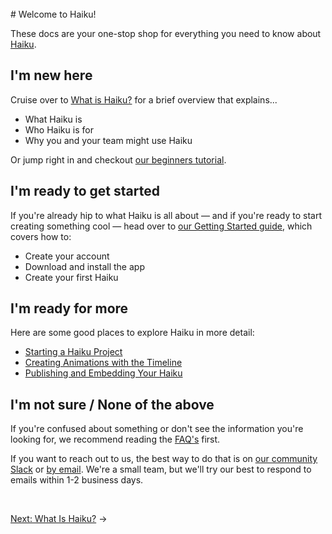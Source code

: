<br>
# Welcome to Haiku!

These docs are your one-stop shop for everything you need to know about [Haiku](https://haiku.ai).

## I'm new here

Cruise over to [What is Haiku?](what-is-haiku.md) for a brief overview that explains...

* What Haiku is
* Who Haiku is for
* Why you and your team might use Haiku

Or jump right in and checkout [our beginners tutorial](/tutorials/tutorial-1/tutorial.md).

## I'm ready to get started

If you're already hip to what Haiku is all about — and if you're ready to start creating something cool — head over to [our Getting Started guide](getting-started.md), which covers how to:

* Create your account
* Download and install the app
* Create your first Haiku

## I'm ready for more

Here are some good places to explore Haiku in more detail:

* [Starting a Haiku Project](using-haiku/starting-haiku.md)
* [Creating Animations with the Timeline](using-haiku/creating-an-animation.md)
* [Publishing and Embedding Your Haiku](embedding-and-using-haiku/publishing-and-embedding.md)

## I'm not sure / None of the above

If you're confused about something or don't see the information you're looking for, we recommend reading the [FAQ's](faqs.md) first.

If you want to reach out to us, the best way to do that is on [our community Slack](https://join.slack.com/t/haiku-community/shared_invite/enQtMjU0NzExMzQzMjIxLTA3NjgzZDYzYmNjYzcxNmUwY2NhMTE0YTE2OGVjZGE0MDhmNGIxOWUzOTk5OTI5MmQ0ZjA5MDAwNGY1Yjk1OTg) or [by email](mailto:contact@haiku.ai). We're a small team, but we'll try our best to respond to emails within 1-2 business days.

<br>

[Next: What Is Haiku?](what-is-haiku.md) &rarr;
